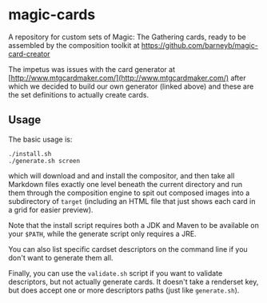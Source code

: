 magic-cards
===========

A repository for custom sets of Magic: The Gathering cards, ready to be assembled
by the composition toolkit at https://github.com/barneyb/magic-card-creator

The impetus was issues with the card generator at [http://www.mtgcardmaker.com/](http://www.mtgcardmaker.com/)
after which we decided to build our own generator (linked above) and these are the
set definitions to actually create cards.

Usage
-----

The basic usage is:

    ./install.sh
    ./generate.sh screen

which will download and and install the compositor, and then take all Markdown files
exactly one level beneath the current directory and run them through the composition
engine to spit out composed images into a subdirectory of `target` (including an
HTML file that just shows each card in a grid for easier preview).

Note that the install script requires both a JDK and Maven to be available on your
`$PATH`, while the generate script only requires a JRE.

You can also list specific cardset descriptors on the command line if you don't want
to generate them all.

Finally, you can use the `validate.sh` script if you want to validate descriptors,
but not actually generate cards.  It doesn't take a renderset key, but does accept
one or more descriptors paths (just like `generate.sh`).
